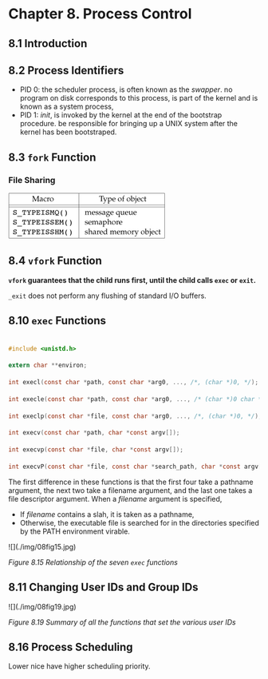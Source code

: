 # Chapter 8. Process Control

## 8.1 Introduction

## 8.2 Process Identifiers

- PID 0: the scheduler process, is often known as the _swapper_. no program on disk corresponds to this process, is part of the kernel and is known as a system process,
- PID 1: _init_, is invoked by the kernel at the end of the bootstrap procedure. be responsible for bringing up a UNIX system after the kernel has been bootstraped.

## 8.3 `fork` Function

### File Sharing

<div style={{textAlign:'center'}}>

![](./img/04fig02.jpg)

</div>

## 8.4 `vfork` Function

**`vfork` guarantees that the child runs first, until the child calls `exec` or `exit`.**

`_exit` does not perform any flushing of standard I/O buffers.

## 8.10 `exec` Functions

```c

#include <unistd.h>

extern char **environ;

int execl(const char *path, const char *arg0, ..., /*, (char *)0, */);

int execle(const char *path, const char *arg0, ..., /* (char *)0 char *const envp[] */);

int execlp(const char *file, const char *arg0, ..., /*, (char *)0, */);

int execv(const char *path, char *const argv[]);

int execvp(const char *file, char *const argv[]);

int execvP(const char *file, const char *search_path, char *const argv[]);
```

The first difference in these functions is that the first four take a pathname argument,
the next two take a filename argument, and the last one takes a file descriptor argument.
When a _filename_ argument is specified,

- If _filename_ contains a slah, it is taken as a pathname,
- Otherwise, the executable file is searched for in the directories specified by the PATH environment virable.

<div style={{textAlign:'center'}}>
![](./img/08fig15.jpg)

_Figure 8.15 Relationship of the seven `exec` functions_

</div>

## 8.11 Changing User IDs and Group IDs

<div style={{textAlign:'center'}}>
![](./img/08fig19.jpg)

_Figure 8.19 Summary of all the functions that set the various user IDs_

</div>

## 8.16 Process Scheduling

Lower nice have higher scheduling priority.
